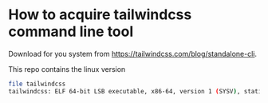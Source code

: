 # How to acquire tailwindcss command line tool

Download for you system from https://tailwindcss.com/blog/standalone-cli.

This repo contains the linux version
```bash
file tailwindcss
tailwindcss: ELF 64-bit LSB executable, x86-64, version 1 (SYSV), statically linked, stripped
```
